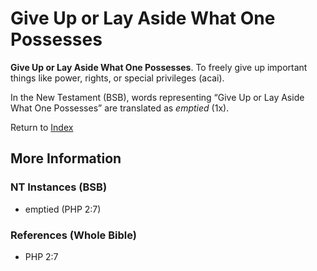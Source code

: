 # Give Up or Lay Aside What One Possesses
**Give Up or Lay Aside What One Possesses**. 
To freely give up important things like power, rights, or special privileges (acai). 




In the New Testament (BSB), words representing “Give Up or Lay Aside What One Possesses” are translated as 
*emptied* (1x). 


Return to [Index](00-Index.md)

## More Information

### NT Instances (BSB)

* emptied (PHP 2:7)



### References (Whole Bible)

* PHP 2:7



